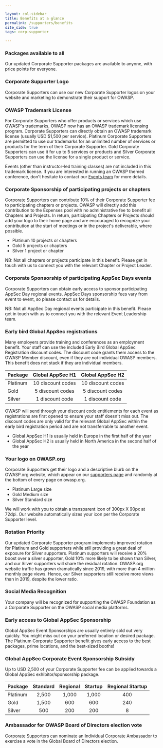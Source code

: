 ```yaml
---

layout: col-sidebar
title: Benefits at a glance
permalink: /supporters/benefits
site_side: true
tags: corp-supporter

---
```


### Packages available to all

Our updated Corporate Supporter packages are available to anyone, with price points for everyone. 

### Corporate Supporter Logo

Corporate Supporters can use our new Corporate Supporter logos on your website and marketing to demonstrate their support for OWASP. 

### OWASP Trademark License

For Corporate Supporters who offer products or services which use OWASP's trademarks, OWASP now has an OWASP trademark licensing program. Corporate Supporters can directly obtain an OWASP trademark license (usually USD $1,500 per service). Platinum Corporate Supporters are permitted to use our trademarks for an unlimited number of services or products for the term of their Corporate Supporter. Gold Corporate Supporters can use it for up to 5 services or products and Silver Corporate Supporters can use the license for a single product or service.

Events (other than instructor-led training classes) are not included in this trademark license. If you are interested in running an OWASP themed conference, don't hesitate to contact our [Events team](mailto:events@owasp.com) for more details.

### Corporate Sponsorship of participating projects or chapters

Corporate Supporters can contribute 10% of their Corporate Supporter fee to participating chapters or projects. OWASP will directly add this contribution to the Expenses pool with no administrative fee to benefit all Chapters and Projects. In return, participating Chapters or Projects should add your logo to their home page and are encouraged to recognize your contribution at the start of meetings or in the project's deliverable, where possible.

- Platinum 10 projects or chapters
- Gold 5 projects or chapters
- Silver 1 project or chapter

NB: Not all chapters or projects participate in this benefit. Please get in touch with us to connect you with the relevant Chapter or Project Leader.

### Corporate Sponsorship of participating AppSec Days events

Corporate Supporters can obtain early access to sponsor participating AppSec Day regional events. AppSec Days sponsorship fees vary from event to event, so please contact us for details. 

NB: Not all AppSec Day regional events participate in this benefit. Please get in touch with us to connect you with the relevant Event Leadership team.

### Early bird Global AppSec registrations

Many employers provide training and conferences as an employment benefit. Your staff can use the included Early Bird Global AppSec Registration discount codes. The discount code grants them access to the OWASP Member discount, even if they are not individual OWASP members. This benefit does not stack if they are individual members.  

| Package  | Global AppSec H1  | Global AppSec H2  |
| -------- | :---------------: | :---------------: |
| Platinum | 10 discount codes | 10 discount codes |
| Gold     | 5 discount codes  | 5 discount codes  |
| Silver | 1 discount code   | 1 discount code   |

OWASP will send through your discount code entitlements for each event as registrations are first opened to ensure your staff doesn't miss out. The discount codes are only valid for the relevant Global AppSec within the early bird registration period and are not transferrable to another event.

* Global AppSec H1 is usually held in Europe in the first half of the year
* Global AppSec H2 is usually held in North America in the second half of the year

### Your logo on OWASP.org

Corporate Supporters get their logo and a descriptive blurb on the OWASP.org website, which appear on our [supporters page](/supporters/list) and randomly at the bottom of every page on owasp.org. 

- Platinum Large size
- Gold Medium size
- Silver Standard size

We will work with you to obtain a transparent icon of 300px X 90px at 72dpi. Our website automatically sizes your icon per the Corporate Supporter level.

### Rotation Priority

Our updated Corporate Supporter program implements improved rotation for Platinum and Gold supporters while still providing a great deal of exposure for Silver supporters. Platinum supporters will receive a 20% boost over a silver supporter, Gold 10% more likely to be shown than Silver, and our Silver supporters will share the residual rotation. OWASP.org website traffic has grown dramatically since 2019, with more than 4 million monthly page views. Hence, our Silver supporters still receive more views than in 2019, despite the lower ratio.

### Social Media Recognition

Your company will be recognized for supporting the OWASP Foundation as a Corporate Supporter on the OWASP social media platforms.

### Early access to Global AppSec Sponsorship

Global AppSec Event Sponsorships are usually entirely sold out very quickly. You might miss out on your preferred location or desired package. The Platinum Corporate Supporter benefit gives early access to the best packages, prime locations, and the best-sized booths!

### Global AppSec Corporate Event Sponsorship Subsidy

Up to USD 2,500 of your Corporate Supporter fee can be applied towards a Global AppSec exhibitor/sponsorship package.

| Package | Standard | Regional | Startup | Regional Startup |
| -- | :--: | :--: | :--: | :--: |
| Platinum | 2,500 | 1,000 | 1,000 | 400 |
| Gold | 1,500 | 600 | 600 | 240 |
| Silver | 500 | 200 | 200 | 8 |

### Ambassador for OWASP Board of Directors election vote

Corporate Supporters can nominate an Individual Corporate Ambassador to exercise a vote in the Global Board of Directors election.
